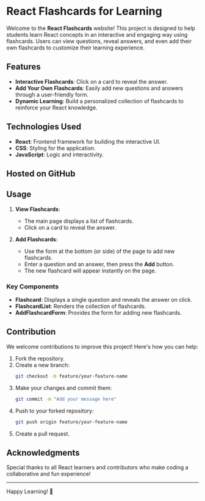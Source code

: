 # React Flashcards for Learning

Welcome to the **React Flashcards** website! This project is designed to help students learn React concepts in an interactive and engaging way using flashcards. Users can view questions, reveal answers, and even add their own flashcards to customize their learning experience.

## Features

- **Interactive Flashcards**: Click on a card to reveal the answer.
- **Add Your Own Flashcards**: Easily add new questions and answers through a user-friendly form.
- **Dynamic Learning**: Build a personalized collection of flashcards to reinforce your React knowledge.

## Technologies Used

- **React**: Frontend framework for building the interactive UI.
- **CSS**: Styling for the application.
- **JavaScript**: Logic and interactivity.

## Hosted on GitHub

## Usage

1. **View Flashcards**:

   - The main page displays a list of flashcards.
   - Click on a card to reveal the answer.

2. **Add Flashcards**:
   - Use the form at the bottom (or side) of the page to add new flashcards.
   - Enter a question and an answer, then press the **Add** button.
   - The new flashcard will appear instantly on the page.

### Key Components

- **Flashcard**: Displays a single question and reveals the answer on click.
- **FlashcardList**: Renders the collection of flashcards.
- **AddFlashcardForm**: Provides the form for adding new flashcards.

## Contribution

We welcome contributions to improve this project! Here's how you can help:

1. Fork the repository.
2. Create a new branch:
   ```bash
   git checkout -b feature/your-feature-name
   ```
3. Make your changes and commit them:
   ```bash
   git commit -m "Add your message here"
   ```
4. Push to your forked repository:
   ```bash
   git push origin feature/your-feature-name
   ```
5. Create a pull request.

## Acknowledgments

Special thanks to all React learners and contributors who make coding a collaborative and fun experience!

---

Happy Learning! 🚀
